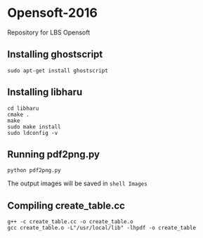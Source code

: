 # Opensoft-2016
Repository for LBS Opensoft

## Installing ghostscript
```shell
sudo apt-get install ghostscript
```

## Installing libharu
```shell
cd libharu
cmake .
make
sudo make install
sudo ldconfig -v
```

## Running pdf2png.py
```shell
python pdf2png.py
```
The output images will be saved in ```shell Images```




## Compiling create_table.cc
```shell
g++ -c create_table.cc -o create_table.o
gcc create_table.o -L"/usr/local/lib" -lhpdf -o create_table
```


